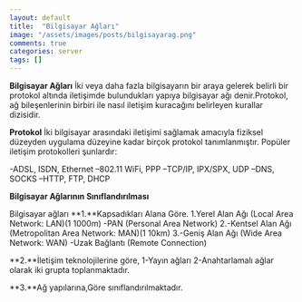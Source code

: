 ```yaml
---
layout: default
title:  "Bilgisayar Ağları"
image: "/assets/images/posts/bilgisayarag.png"
comments: true
categories: server
tags: []
--- 
```

**Bilgisayar Ağları**
İki veya daha fazla bilgisayarın bir araya gelerek belirli bir protokol altında iletişimde bulundukları yapıya bilgisayar ağı denir.Protokol, ağ bileşenlerinin birbiri ile nasıl iletişim kuracağını belirleyen kurallar dizisidir.

**Protokol**
İki bilgisayar arasındaki iletişimi sağlamak amacıyla fiziksel düzeyden uygulama düzeyine kadar birçok protokol tanımlanmıştır.
Popüler iletişim protokolleri şunlardır:

-ADSL, ISDN, Ethernet
–802.11 WiFi, PPP
–TCP/IP, IPX/SPX, UDP
–DNS, SOCKS
–HTTP, FTP, DHCP

**Bilgisayar Ağlarının Sınıflandırılması**

Bilgisayar ağları
**1.**Kapsadıkları Alana Göre.
1.Yerel Alan Ağı (Local Area Network: LAN)(1 1000m)
  -PAN (Personal Area Network)
2.-Kentsel Alan Ağı (Metropolitan Area Network: MAN)(1 10km)
3.-Geniş Alan Ağı (Wide Area Network: WAN)
   -Uzak Bağlantı (Remote Connection)

**2.**İletişim teknolojilerine göre,
1-Yayın ağları 
2-Anahtarlamalı ağlar olarak iki grupta toplanmaktadır.

**3.**Ağ yapılarına,Göre sınıflandırılmaktadır.
<div class="col-12">
		<img src="{{ site.baseurl }}{{ site.img }}ag.jpg" alt="" class="img-fluid">	
	</div>

